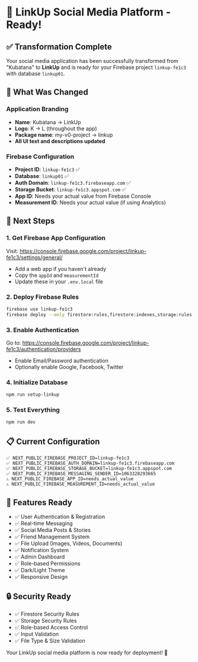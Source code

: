 # 🎉 LinkUp Social Media Platform - Ready!

## ✅ Transformation Complete

Your social media application has been successfully transformed from "Kubatana" to **LinkUp** and is ready for your Firebase project `linkup-fe1c3` with database `linkup01`.

## 🔄 What Was Changed

### Application Branding
- **Name**: Kubatana → LinkUp
- **Logo**: K → L (throughout the app)
- **Package name**: my-v0-project → linkup
- **All UI text and descriptions updated**

### Firebase Configuration
- **Project ID**: `linkup-fe1c3` ✅
- **Database**: `linkup01` ✅
- **Auth Domain**: `linkup-fe1c3.firebaseapp.com` ✅
- **Storage Bucket**: `linkup-fe1c3.appspot.com` ✅
- **App ID**: Needs your actual value from Firebase Console
- **Measurement ID**: Needs your actual value (if using Analytics)

## 🚀 Next Steps

### 1. Get Firebase App Configuration
Visit: https://console.firebase.google.com/project/linkup-fe1c3/settings/general/
- Add a web app if you haven't already
- Copy the `appId` and `measurementId`
- Update these in your `.env.local` file

### 2. Deploy Firebase Rules
```bash
firebase use linkup-fe1c3
firebase deploy --only firestore:rules,firestore:indexes,storage:rules
```

### 3. Enable Authentication
Go to: https://console.firebase.google.com/project/linkup-fe1c3/authentication/providers
- Enable Email/Password authentication
- Optionally enable Google, Facebook, Twitter

### 4. Initialize Database
```bash
npm run setup-linkup
```

### 5. Test Everything
```bash
npm run dev
```

## 📋 Current Configuration

```env
✅ NEXT_PUBLIC_FIREBASE_PROJECT_ID=linkup-fe1c3
✅ NEXT_PUBLIC_FIREBASE_AUTH_DOMAIN=linkup-fe1c3.firebaseapp.com
✅ NEXT_PUBLIC_FIREBASE_STORAGE_BUCKET=linkup-fe1c3.appspot.com
✅ NEXT_PUBLIC_FIREBASE_MESSAGING_SENDER_ID=1063328293665
⚠️ NEXT_PUBLIC_FIREBASE_APP_ID=needs_actual_value
⚠️ NEXT_PUBLIC_FIREBASE_MEASUREMENT_ID=needs_actual_value
```

## 🎯 Features Ready

- ✅ User Authentication & Registration
- ✅ Real-time Messaging
- ✅ Social Media Posts & Stories
- ✅ Friend Management System
- ✅ File Upload (Images, Videos, Documents)
- ✅ Notification System
- ✅ Admin Dashboard
- ✅ Role-based Permissions
- ✅ Dark/Light Theme
- ✅ Responsive Design

## 🔒 Security Ready

- ✅ Firestore Security Rules
- ✅ Storage Security Rules
- ✅ Role-based Access Control
- ✅ Input Validation
- ✅ File Type & Size Validation

Your LinkUp social media platform is now ready for deployment! 🚀